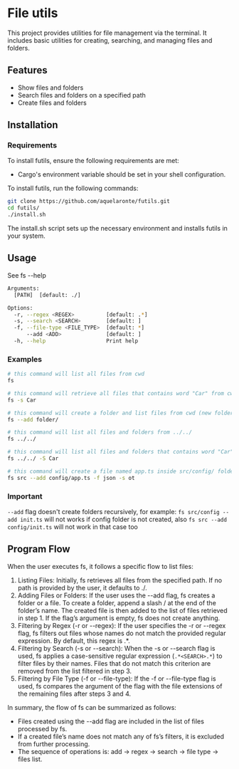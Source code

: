 # File utils

This project provides utilities for file management via the terminal. It includes basic utilities for creating, searching, and managing files and folders.

## Features
- Show files and folders
- Search files and folders on a specified path
- Create files and folders

## Installation
### Requirements
To install futils, ensure the following requirements are met:
- Cargo's environment variable should be set in your shell configuration.

To install futils, run the following commands:
```bash
git clone https://github.com/aquelaronte/futils.git
cd futils/
./install.sh
```
The install.sh script sets up the necessary environment and installs futils in your system.

## Usage
See fs --help
```bash
Arguments:
  [PATH]  [default: ./]

Options:
  -r, --regex <REGEX>          [default: .*]
  -s, --search <SEARCH>        [default: ]
  -f, --file-type <FILE_TYPE>  [default: *]
      --add <ADD>              [default: ]
  -h, --help                   Print help
```

### Examples
```bash
# this command will list all files from cwd
fs

# this command will retrieve all files that contains word "Car" from cwd (examples: Cargo.toml, rawCar.js, wildCards/)
fs -s Car

# this command will create a folder and list files from cwd (new folder or file included)
fs --add folder/

# this command will list all files and folders from ../../
fs ../../

# this command will list all files and folders that contains word "Car" from ../../
fs ../../ -S Car

# this command will create a file named app.ts inside src/config/ folder and will list all json files from src/ folder that containts "ot" on its name (example: notes.json, root.json)
fs src --add config/app.ts -f json -s ot
```

### Important
`--add` flag doesn't create folders recursively, for example: `fs src/config --add init.ts` will not works if config folder is not created, also `fs src --add config/init.ts` will not work in that case too

## Program Flow

When the user executes fs, it follows a specific flow to list files:
1. Listing Files: Initially, fs retrieves all files from the specified path. If no path is provided by the user, it defaults to ./.
2. Adding Files or Folders: If the user uses the --add flag, fs creates a folder or a file. To create a folder, append a slash / at the end of the folder’s name. The created file is then added to the list of files retrieved in step 1. If the flag’s argument is empty, fs does not create anything.
3. Filtering by Regex (-r or --regex): If the user specifies the -r or --regex flag, fs filters out files whose names do not match the provided regular expression. By default, this regex is .*.
4. Filtering by Search (-s or --search): When the -s or --search flag is used, fs applies a case-sensitive regular expression (`.*<SEARCH>.*`) to filter files by their names. Files that do not match this criterion are removed from the list filtered in step 3.
5. Filtering by File Type (-f or --file-type): If the -f or --file-type flag is used, fs compares the argument of the flag with the file extensions of the remaining files after steps 3 and 4.

In summary, the flow of fs can be summarized as follows:
- Files created using the --add flag are included in the list of files processed by fs.
- If a created file’s name does not match any of fs’s filters, it is excluded from further processing.
- The sequence of operations is: add -> regex -> search -> file type -> files list.
